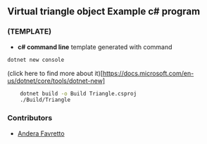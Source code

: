 ## Virtual triangle object Example c# program 

### (TEMPLATE)
- **c# command line** template generated with command 
```sh
dotnet new console
``` 
(click here to find more about it)[https://docs.microsoft.com/en-us/dotnet/core/tools/dotnet-new]



```sh
    dotnet build -o Build Triangle.csproj
    ./Build/Triangle
```


### Contributors
- [Andera Favretto](https://google.com)